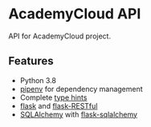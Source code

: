 # AcademyCloud API

API for AcademyCloud project.

## Features

- Python 3.8
- [pipenv](https://pipenv.kennethreitz.org/en/latest/) for dependency management
- Complete [type hints](https://docs.python.org/3/library/typing.html)
- [flask](https://flask.palletsprojects.com/en/1.1.x/) and [flask-RESTful](https://flask-restful.readthedocs.io/en/latest/index.html) 
- [SQLAlchemy](https://www.sqlalchemy.org/) with [flask-sqlalchemy](https://flask-sqlalchemy.palletsprojects.com/en/2.x/)


